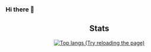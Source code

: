 ### Hi there 👋

<!--
**krs98/krs98** is a ✨ _special_ ✨ repository because its `README.md` (this file) appears on your GitHub profile.

Here are some ideas to get you started:

- 🔭 I’m currently working on ...
- 🌱 I’m currently learning ...
- 👯 I’m looking to collaborate on ...
- 🤔 I’m looking for help with ...
- 💬 Ask me about ...
- 📫 How to reach me: ...
- 😄 Pronouns: ...
- ⚡ Fun fact: ...
-->

<h2 align="center">Stats</h2>
<div align="center">
  <a href="#">
    <img src="https://github-readme-stats-pf8c.vercel.app/api/top-langs/?layout=compact&bg_color=0d1117&count_private=true&username=krs98&hide=php%2Cjava%2Chtml%2Ccss%2Cjavascript%2Cc%2Cc%23&hide_border=true&langs_count=4&theme=aura_dark" alt="Top langs (Try reloading the page)">
  </a>
</div>
